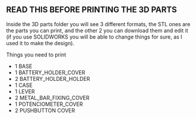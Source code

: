 ## READ THIS BEFORE PRINTING THE 3D PARTS

Inside the 3D parts folder you will see 3 different formats, the STL ones are the parts you can print, and the other 2 you can download them and 
edit it (if you use SOLIDWORKS you will be able to change things for sure, as I used it to make the design).

Things you need to print

- 1 BASE
- 1 BATTERY_HOLDER_COVER
- 2 BATTERY_HOLDER_HOLDER
- 1 CASE
- 1 LEVER
- 2 METAL_BAR_FIXING_COVER
- 1 POTENCIOMETER_COVER
- 2 PUSHBUTTON COVER
 
